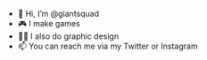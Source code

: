 - 👋 Hi, I’m @giantsquad
- 🎮 I make games
- 🧑‍💻 I also do graphic design
- 📫 You can reach me via my Twitter or Instagram

<!---
giantsquad/giantsquad is a ✨ special ✨ repository because its `README.md` (this file) appears on your GitHub profile.
You can click the Preview link to take a look at your changes.
--->
